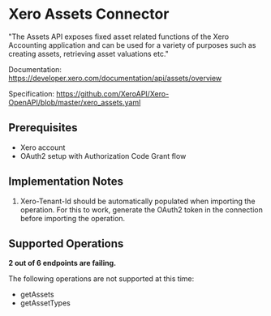 # Xero Assets Connector
"The Assets API exposes fixed asset related functions of the Xero Accounting application and can be used for a variety of purposes such as creating assets, retrieving asset valuations etc."

Documentation: https://developer.xero.com/documentation/api/assets/overview

Specification: https://github.com/XeroAPI/Xero-OpenAPI/blob/master/xero_assets.yaml

## Prerequisites

+ Xero account
+ OAuth2 setup with Authorization Code Grant flow

## Implementation Notes
1. Xero-Tenant-Id should be automatically populated when importing the operation. For this to work, generate the OAuth2 token in the connection before importing the operation.

## Supported Operations
**2 out of 6 endpoints are failing.**

The following operations are not supported at this time:
* getAssets
* getAssetTypes